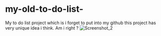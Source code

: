 # my-old-to-do-list-
My to do list project which is i forget to put into my github
this project has very unique idea i think. Am i right ?
![Screenshot_2](https://user-images.githubusercontent.com/42185275/217649670-40e2e6b7-f668-40bb-ba9f-e44b4f718d14.jpg)
